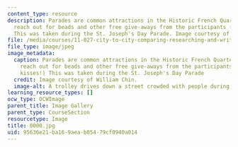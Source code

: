 ```yaml
---
content_type: resource
description: Parades are common attractions in the Historic French Quarter; tourists/crowds
  reach out for beads and other free give-aways from the participants (even free kisses!)
  This was taken during the St. Joseph's Day Parade. Image courtesy of William Chin.
file: /media/courses/11-027-city-to-city-comparing-researching-and-writing-about-cities-new-orleans-spring-2011/95636e21ba169aeab05479cf0940a014_0000.jpg
file_type: image/jpeg
image_metadata:
  caption: Parades are common attractions in the Historic French Quarter; tourists/crowds
    reach out for beads and other free give-aways from the participants (even free
    kisses!) This was taken during the St. Joseph's Day Parade
  credit: Image courtesy of William Chin.
  image-alt: A trolley drives down a street crowded with people during a parade.
learning_resource_types: []
ocw_type: OCWImage
parent_title: Image Gallery
parent_type: CourseSection
resourcetype: Image
title: 0000.jpg
uid: 95636e21-ba16-9aea-b054-79cf0940a014
---
```

